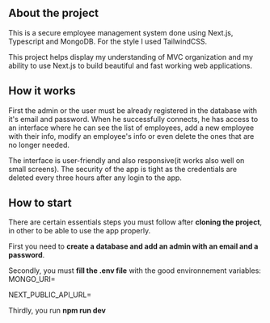 

## About the project
This is a secure employee management system done using Next.js, Typescript and MongoDB. For the style I used TailwindCSS. 

This project helps display my understanding of MVC organization and my ability to use Next.js to build beautiful and fast working web applications.

## How it works
First the admin or the user must be already registered in the database with it's email and password. When he successfully connects, he has access to an interface where he can see the list of employees, add a new employee with their info, modify an employee's info or even delete the ones that are no longer needed.

The interface is user-friendly and also responsive(it works also well on small screens). The security of the app is tight as the credentials are deleted every three hours after any login to the app.

## How to start
There are certain essentials steps you must follow after **cloning the project**, in other to be able to use the app properly.

First you need to **create a database and add an admin with an email and a password**.

Secondly, you must **fill the .env file** with the good environnement variables:
MONGO_URI=

NEXT_PUBLIC_API_URL=

Thirdly, you run **npm run dev**


